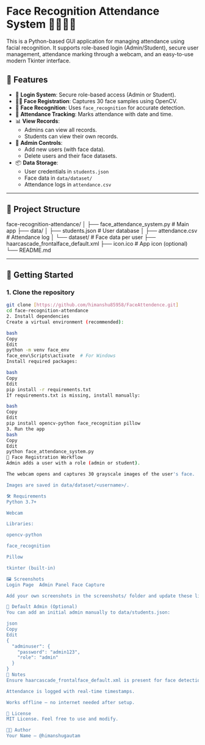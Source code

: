 # Face Recognition Attendance System 🧑‍🏫🧠🎥

This is a Python-based GUI application for managing attendance using facial recognition. It supports role-based login (Admin/Student), secure user management, attendance marking through a webcam, and an easy-to-use modern Tkinter interface.



## 🔧 Features

- 🔐 **Login System**: Secure role-based access (Admin or Student).
- 🧍‍♂️ **Face Registration**: Captures 30 face samples using OpenCV.
- 🤖 **Face Recognition**: Uses `face_recognition` for accurate detection.
- 📅 **Attendance Tracking**: Marks attendance with date and time.
- 📊 **View Records**:
  - Admins can view all records.
  - Students can view their own records.
- 👤 **Admin Controls**:
  - Add new users (with face data).
  - Delete users and their face datasets.
- 📦 **Data Storage**:
  - User credentials in `students.json`
  - Face data in `data/dataset/`
  - Attendance logs in `attendance.csv`

---

## 📁 Project Structure

face-recognition-attendance/
│
├── face_attendance_system.py # Main app
├── data/
│ ├── students.json # User database
│ ├── attendance.csv # Attendance log
│ └── dataset/ # Face data per user
├── haarcascade_frontalface_default.xml
├── icon.ico # App icon (optional)
└── README.md

---

## 🚀 Getting Started

### 1. Clone the repository

```bash
git clone [https://github.com/himanshu85958/FaceAttendence.git]
cd face-recognition-attendance
2. Install dependencies
Create a virtual environment (recommended):

bash
Copy
Edit
python -m venv face_env
face_env\Scripts\activate  # For Windows
Install required packages:

bash
Copy
Edit
pip install -r requirements.txt
If requirements.txt is missing, install manually:

bash
Copy
Edit
pip install opencv-python face_recognition pillow
3. Run the app
bash
Copy
Edit
python face_attendance_system.py
📸 Face Registration Workflow
Admin adds a user with a role (admin or student).

The webcam opens and captures 30 grayscale images of the user's face.

Images are saved in data/dataset/<username>/.

🛠 Requirements
Python 3.7+

Webcam

Libraries:

opencv-python

face_recognition

Pillow

tkinter (built-in)

🖼 Screenshots
Login Page	Admin Panel	Face Capture

Add your own screenshots in the screenshots/ folder and update these links.

🔐 Default Admin (Optional)
You can add an initial admin manually to data/students.json:

json
Copy
Edit
{
  "adminuser": {
    "password": "admin123",
    "role": "admin"
  }
}
📌 Notes
Ensure haarcascade_frontalface_default.xml is present for face detection.

Attendance is logged with real-time timestamps.

Works offline – no internet needed after setup.

📃 License
MIT License. Feel free to use and modify.

👨‍💻 Author
Your Name – @himanshugautam
